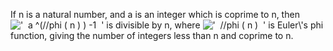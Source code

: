 If n is a natural number, and a is an integer which is coprime to n,
then
!['  a \^(//phi ( n ) ) -1  '](../dictionary/equation_images/3536.1..png)
is divisible by n, where
!['  //phi ( n )  '](../dictionary/equation_images/3536.2..png) is
Euler\\'s phi function, giving the number of integers less than n and
coprime to n.
